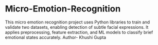 # Micro-Emotion-Recognition
This micro emotion recognition project uses Python libraries to train and validate two datasets, enabling detection of subtle facial expressions. It applies preprocessing, feature extraction, and ML models to classify brief emotional states accurately.
Author- Khushi Gupta
